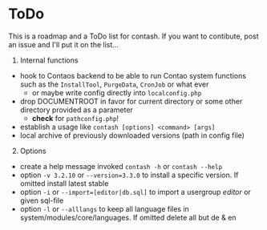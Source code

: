# ToDo

This is a roadmap and a ToDo list for contash. If you want to contibute, post an issue and I'll put it on the list…

1. Internal functions
  - hook to Contaos backend to be able to run Contao system functions such as the `InstallTool`, `PurgeData`, `CronJob` or what ever
      - or maybe write config directly into `localconfig.php`
  - drop DOCUMENTROOT in favor for current directory or some other directory provided as a parameter
      - **check** for `pathconfig.php`!
  - establish a usage like `contash [options] <command> [args]`
  - local archive of previously downloaded versions (path in config file)

2. Options
  - create a help message invoked `contash -h` or `contash --help`
  - option `-v 3.2.10` or `--version=3.3.0` to install a specific version. If omitted install latest stable
  - option `-i` or `--import=[editor|db.sql]` to import a usergroup *editor* or given sql-file 
  - option `-l` or `--alllangs` to keep all language files in system/modules/core/languages. If omitted delete all but de & en
